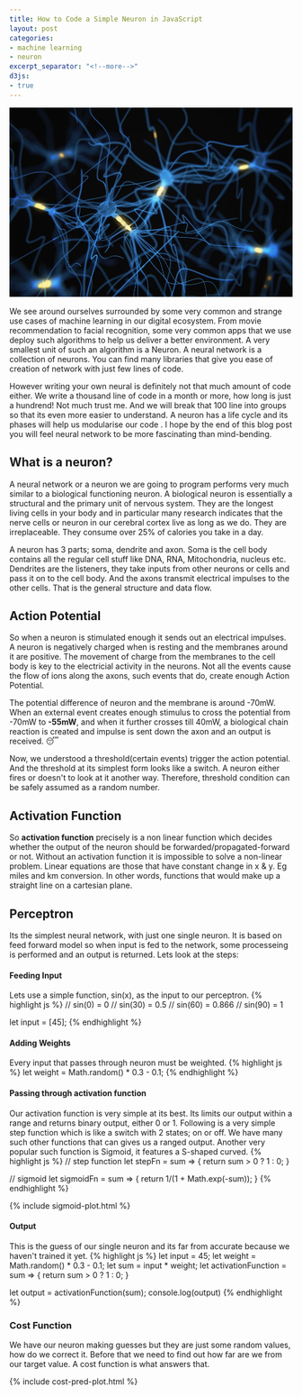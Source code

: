 ```yaml
---
title: How to Code a Simple Neuron in JavaScript
layout: post
categories:
- machine learning
- neuron
excerpt_separator: "<!--more-->"
d3js:
- true
---
```


![image tooltip here](/public/neuron.jpg)

<!--more-->

We see around ourselves surrounded by some very common and strange use cases of machine learning in our digital ecosystem. From movie recommendation to facial recognition, some very common apps that we use deploy such algorithms to help us deliver a better environment. A very smallest unit of such an algorithm is a Neuron. A neural network is a collection of neurons. You can find many libraries that give you ease of creation of network with just few lines of code. 

However writing your own neural is definitely not that much amount of code either. We write a thousand line of code in a month or more, how long is just a hundrend! Not much trust me. And we will break that 100 line into groups so that its even more easier to understand. A neuron has a life cycle and its phases will help us modularise our code . I hope by the end of this blog post you will feel neural network to be more fascinating than mind-bending. 


## What is a neuron?
A neural network or a neuron we are going to program performs very much similar to a biological functioning neuron. A biological neuron is essentially a structural and the primary unit of nervous system. They are the longest living cells in your body and in particular many research indicates that the nerve cells or neuron in our cerebral cortex live as long as we do. They are irreplaceable. They consume over 25% of calories you take in a day. 

A neuron has 3 parts; soma, dendrite and axon. Soma is the cell body contains all the regular cell stuff like DNA, RNA, Mitochondria, nucleus etc. Dendrites are the listeners, they take inputs from other neurons or cells and pass it on to the cell body. And the axons transmit electrical impulses to the other cells. That is the general structure and data flow.

## Action Potential
So when a neuron is stimulated enough it sends out an electrical impulses. A neuron is negatively charged when is resting and the membranes around it are positive. The movement of charge from the membranes to the cell body is key to the electricial activity in the neurons. Not all the events cause the flow of ions along the axons, such events that do, create enough Action Potential. 

The potential difference of neuron and the membrane is around -70mW. When an external event creates enough stimulus to cross the potential from -70mW to **-55mW**,  and when it further crosses till 40mW, a biological chain reaction is created and impulse is sent down the axon and an output is received. :sleeping:

Now, we understood a threshold(certain events) trigger the action potential. And the threshold at its simplest form looks like a switch. A neuron either fires or doesn't to look at it another way. Therefore, threshold condition can be safely assumed as a random number. 

## Activation Function

So **activation function** precisely is a non linear function which decides whether the output of the neuron should be forwarded/propagated-forward or not. Without an activation function it is impossible to solve a non-linear problem.
Linear equations are those that have constant change in x & y. Eg miles and km conversion. In other words, functions that would make up a straight line on a cartesian plane.

## Perceptron
Its the simplest neural network, with just one single neuron. It is based on feed forward model so when input is fed to the network, some processeing is performed and an output is returned. Lets look at the steps:

#### Feeding Input 
Lets use a simple function, sin(x), as the input to our perceptron.
{% highlight js %}
// sin(0) = 0
// sin(30) = 0.5
// sin(60) = 0.866
// sin(90) = 1

let input = [45];
{% endhighlight %}

#### Adding Weights
Every input that passes through neuron must be weighted. 
{% highlight js %}
let weight = Math.random() * 0.3 - 0.1;
{% endhighlight %}

#### Passing through activation function
Our activation function is very simple at its best. Its limits our output within a range and returns binary output, either 0 or 1. Following is a very simple step function which is like a switch with 2 states; on or off. We have many such other functions that can gives us a ranged output. Another very popular such function is Sigmoid, it features a S-shaped curved.
{% highlight js %}
// step function
let stepFn = sum => {
	return sum > 0 ? 1 : 0;
}

// sigmoid
let sigmoidFn = sum => {
	return 1/(1 + Math.exp(-sum));
}
{% endhighlight %}

{% include sigmoid-plot.html %}

#### Output
This is the guess of our single neuron and its far from accurate because we haven't trained it yet.
{% highlight js %}
let input = 45;
let weight = Math.random() * 0.3 - 0.1;
let sum = input * weight;
let activationFunction = sum => {
	return sum > 0 ? 1 : 0;
}

let output = activationFunction(sum);
console.log(output)
{% endhighlight %}

### Cost Function
We have our neuron making guesses but they are just some random values, how do we correct it. Before that we need to find out how far are we from our target value. A cost function is what answers that.

{% include cost-pred-plot.html %}